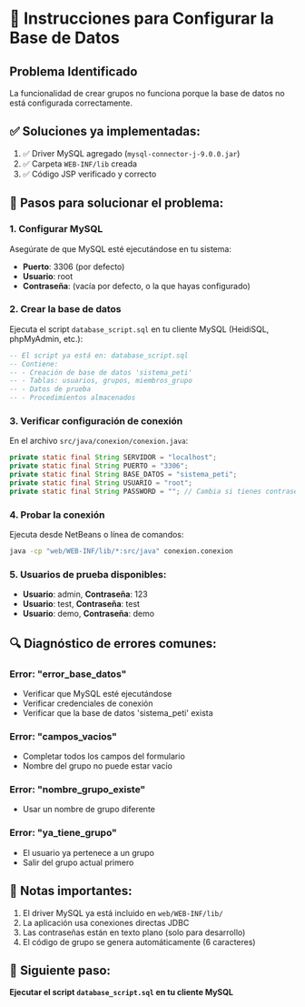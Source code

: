 # 🔧 Instrucciones para Configurar la Base de Datos

## Problema Identificado
La funcionalidad de crear grupos no funciona porque la base de datos no está configurada correctamente.

## ✅ Soluciones ya implementadas:
1. ✅ Driver MySQL agregado (`mysql-connector-j-9.0.0.jar`)
2. ✅ Carpeta `WEB-INF/lib` creada
3. ✅ Código JSP verificado y correcto

## 🚀 Pasos para solucionar el problema:

### 1. Configurar MySQL
Asegúrate de que MySQL esté ejecutándose en tu sistema:
- **Puerto**: 3306 (por defecto)
- **Usuario**: root
- **Contraseña**: (vacía por defecto, o la que hayas configurado)

### 2. Crear la base de datos
Ejecuta el script `database_script.sql` en tu cliente MySQL (HeidiSQL, phpMyAdmin, etc.):

```sql
-- El script ya está en: database_script.sql
-- Contiene:
-- - Creación de base de datos 'sistema_peti'
-- - Tablas: usuarios, grupos, miembros_grupo
-- - Datos de prueba
-- - Procedimientos almacenados
```

### 3. Verificar configuración de conexión
En el archivo `src/java/conexion/conexion.java`:
```java
private static final String SERVIDOR = "localhost";
private static final String PUERTO = "3306";
private static final String BASE_DATOS = "sistema_peti";
private static final String USUARIO = "root";
private static final String PASSWORD = ""; // Cambia si tienes contraseña
```

### 4. Probar la conexión
Ejecuta desde NetBeans o línea de comandos:
```bash
java -cp "web/WEB-INF/lib/*:src/java" conexion.conexion
```

### 5. Usuarios de prueba disponibles:
- **Usuario**: admin, **Contraseña**: 123
- **Usuario**: test, **Contraseña**: test
- **Usuario**: demo, **Contraseña**: demo

## 🔍 Diagnóstico de errores comunes:

### Error: "error_base_datos"
- Verificar que MySQL esté ejecutándose
- Verificar credenciales de conexión
- Verificar que la base de datos 'sistema_peti' exista

### Error: "campos_vacios"
- Completar todos los campos del formulario
- Nombre del grupo no puede estar vacío

### Error: "nombre_grupo_existe"
- Usar un nombre de grupo diferente

### Error: "ya_tiene_grupo"
- El usuario ya pertenece a un grupo
- Salir del grupo actual primero

## 📝 Notas importantes:
1. El driver MySQL ya está incluido en `web/WEB-INF/lib/`
2. La aplicación usa conexiones directas JDBC
3. Las contraseñas están en texto plano (solo para desarrollo)
4. El código de grupo se genera automáticamente (6 caracteres)

## 🎯 Siguiente paso:
**Ejecutar el script `database_script.sql` en tu cliente MySQL**